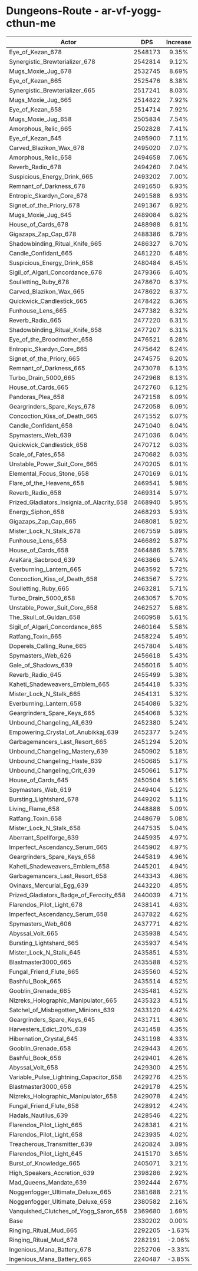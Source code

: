 # Dungeons-Route - ar-vf-yogg-cthun-me
| Actor | DPS | Increase |
|---|:---:|:---:|
|Eye_of_Kezan_678|2548173|9.35%|
|Synergistic_Brewterializer_678|2542814|9.12%|
|Mugs_Moxie_Jug_678|2532745|8.69%|
|Eye_of_Kezan_665|2525476|8.38%|
|Synergistic_Brewterializer_665|2517241|8.03%|
|Mugs_Moxie_Jug_665|2514822|7.92%|
|Eye_of_Kezan_658|2514714|7.92%|
|Mugs_Moxie_Jug_658|2505834|7.54%|
|Amorphous_Relic_665|2502828|7.41%|
|Eye_of_Kezan_645|2495900|7.11%|
|Carved_Blazikon_Wax_678|2495020|7.07%|
|Amorphous_Relic_658|2494658|7.06%|
|Reverb_Radio_678|2494260|7.04%|
|Suspicious_Energy_Drink_665|2493202|7.00%|
|Remnant_of_Darkness_678|2491650|6.93%|
|Entropic_Skardyn_Core_678|2491588|6.93%|
|Signet_of_the_Priory_678|2491367|6.92%|
|Mugs_Moxie_Jug_645|2489084|6.82%|
|House_of_Cards_678|2488988|6.81%|
|Gigazaps_Zap_Cap_678|2488386|6.79%|
|Shadowbinding_Ritual_Knife_665|2486327|6.70%|
|Candle_Confidant_665|2481220|6.48%|
|Suspicious_Energy_Drink_658|2480484|6.45%|
|Sigil_of_Algari_Concordance_678|2479366|6.40%|
|Soulletting_Ruby_678|2478670|6.37%|
|Carved_Blazikon_Wax_665|2478622|6.37%|
|Quickwick_Candlestick_665|2478422|6.36%|
|Funhouse_Lens_665|2477382|6.32%|
|Reverb_Radio_665|2477220|6.31%|
|Shadowbinding_Ritual_Knife_658|2477207|6.31%|
|Eye_of_the_Broodmother_658|2476521|6.28%|
|Entropic_Skardyn_Core_665|2475642|6.24%|
|Signet_of_the_Priory_665|2474575|6.20%|
|Remnant_of_Darkness_665|2473078|6.13%|
|Turbo_Drain_5000_665|2472968|6.13%|
|House_of_Cards_665|2472760|6.12%|
|Pandoras_Plea_658|2472158|6.09%|
|Geargrinders_Spare_Keys_678|2472058|6.09%|
|Concoction_Kiss_of_Death_665|2471552|6.07%|
|Candle_Confidant_658|2471040|6.04%|
|Spymasters_Web_639|2471036|6.04%|
|Quickwick_Candlestick_658|2470712|6.03%|
|Scale_of_Fates_658|2470682|6.03%|
|Unstable_Power_Suit_Core_665|2470205|6.01%|
|Elemental_Focus_Stone_658|2470169|6.01%|
|Flare_of_the_Heavens_658|2469541|5.98%|
|Reverb_Radio_658|2469314|5.97%|
|Prized_Gladiators_Insignia_of_Alacrity_658|2468940|5.95%|
|Energy_Siphon_658|2468293|5.93%|
|Gigazaps_Zap_Cap_665|2468081|5.92%|
|Mister_Lock_N_Stalk_678|2467559|5.89%|
|Funhouse_Lens_658|2466892|5.87%|
|House_of_Cards_658|2464886|5.78%|
|AraKara_Sacbrood_639|2463866|5.74%|
|Everburning_Lantern_665|2463592|5.72%|
|Concoction_Kiss_of_Death_658|2463567|5.72%|
|Soulletting_Ruby_665|2463281|5.71%|
|Turbo_Drain_5000_658|2463057|5.70%|
|Unstable_Power_Suit_Core_658|2462527|5.68%|
|The_Skull_of_Guldan_658|2460958|5.61%|
|Sigil_of_Algari_Concordance_665|2460164|5.58%|
|Ratfang_Toxin_665|2458224|5.49%|
|Doperels_Calling_Rune_665|2457804|5.48%|
|Spymasters_Web_626|2456618|5.43%|
|Gale_of_Shadows_639|2456016|5.40%|
|Reverb_Radio_645|2455499|5.38%|
|Kaheti_Shadeweavers_Emblem_665|2454418|5.33%|
|Mister_Lock_N_Stalk_665|2454131|5.32%|
|Everburning_Lantern_658|2454086|5.32%|
|Geargrinders_Spare_Keys_665|2454068|5.32%|
|Unbound_Changeling_All_639|2452380|5.24%|
|Empowering_Crystal_of_Anubikkaj_639|2452377|5.24%|
|Garbagemancers_Last_Resort_665|2451294|5.20%|
|Unbound_Changeling_Mastery_639|2450902|5.18%|
|Unbound_Changeling_Haste_639|2450685|5.17%|
|Unbound_Changeling_Crit_639|2450661|5.17%|
|House_of_Cards_645|2450504|5.16%|
|Spymasters_Web_619|2449404|5.12%|
|Bursting_Lightshard_678|2449202|5.11%|
|Living_Flame_658|2448888|5.09%|
|Ratfang_Toxin_658|2448679|5.08%|
|Mister_Lock_N_Stalk_658|2447535|5.04%|
|Aberrant_Spellforge_639|2445935|4.97%|
|Imperfect_Ascendancy_Serum_665|2445902|4.97%|
|Geargrinders_Spare_Keys_658|2445819|4.96%|
|Kaheti_Shadeweavers_Emblem_658|2445201|4.94%|
|Garbagemancers_Last_Resort_658|2443343|4.86%|
|Ovinaxs_Mercurial_Egg_639|2443220|4.85%|
|Prized_Gladiators_Badge_of_Ferocity_658|2440039|4.71%|
|Flarendos_Pilot_Light_678|2438141|4.63%|
|Imperfect_Ascendancy_Serum_658|2437822|4.62%|
|Spymasters_Web_606|2437771|4.62%|
|Abyssal_Volt_665|2435938|4.54%|
|Bursting_Lightshard_665|2435937|4.54%|
|Mister_Lock_N_Stalk_645|2435851|4.53%|
|Blastmaster3000_665|2435588|4.52%|
|Fungal_Friend_Flute_665|2435560|4.52%|
|Bashful_Book_665|2435514|4.52%|
|Gooblin_Grenade_665|2435481|4.52%|
|Nizreks_Holographic_Manipulator_665|2435323|4.51%|
|Satchel_of_Misbegotten_Minions_639|2433120|4.42%|
|Geargrinders_Spare_Keys_645|2431711|4.36%|
|Harvesters_Edict_20%_639|2431458|4.35%|
|Hibernation_Crystal_645|2431198|4.33%|
|Gooblin_Grenade_658|2429443|4.26%|
|Bashful_Book_658|2429401|4.26%|
|Abyssal_Volt_658|2429300|4.25%|
|Variable_Pulse_Lightning_Capacitor_658|2429276|4.25%|
|Blastmaster3000_658|2429178|4.25%|
|Nizreks_Holographic_Manipulator_658|2429078|4.24%|
|Fungal_Friend_Flute_658|2428912|4.24%|
|Hadals_Nautilus_639|2428546|4.22%|
|Flarendos_Pilot_Light_665|2428381|4.21%|
|Flarendos_Pilot_Light_658|2423935|4.02%|
|Treacherous_Transmitter_639|2420824|3.89%|
|Flarendos_Pilot_Light_645|2415170|3.65%|
|Burst_of_Knowledge_665|2405071|3.21%|
|High_Speakers_Accretion_639|2398286|2.92%|
|Mad_Queens_Mandate_639|2392444|2.67%|
|Noggenfogger_Ultimate_Deluxe_665|2381688|2.21%|
|Noggenfogger_Ultimate_Deluxe_658|2380582|2.16%|
|Vanquished_Clutches_of_Yogg_Saron_658|2369680|1.69%|
|Base|2330202|0.00%|
|Ringing_Ritual_Mud_665|2292205|-1.63%|
|Ringing_Ritual_Mud_678|2282191|-2.06%|
|Ingenious_Mana_Battery_678|2252706|-3.33%|
|Ingenious_Mana_Battery_665|2240487|-3.85%|
